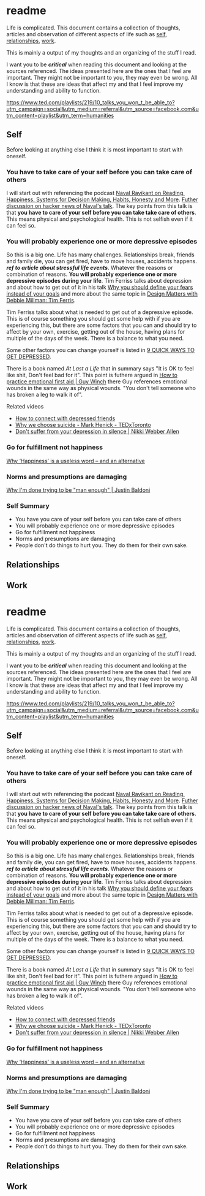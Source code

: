 # readme

Life is complicated. This document contains a collection of thoughts, articles and observation of different aspects of life such as [self](#self), [relationships](#relationships), [work](#work).

This is mainly a output of my thoughts and an organizing of the stuff I read.

I want you to be ***critical*** when reading this document and looking at the sources referenced. The ideas presented here are the ones that I feel are important. They might not be important to you, they may even be wrong. All I know is that these are ideas that affect my and that I feel improve my understanding and ability to function.


https://www.ted.com/playlists/219/10_talks_you_won_t_be_able_to?utm_campaign=social&utm_medium=referral&utm_source=facebook.com&utm_content=playlist&utm_term=humanities

## Self

Before looking at anything else I think it is most important to start with oneself.

### You have to take care of your self before you can take care of others

I will start out with referencing the podcast [Naval Ravikant on Reading, Happiness, Systems for Decision Making, Habits, Honesty and More](https://www.fs.blog/2017/02/naval-ravikant-reading-decision-making/). [Futher discussion on hacker news of Naval's talk](https://news.ycombinator.com/item?id=13905251).
The key points from this talk is that **you have to care of your self before you can take take care of others**. This means physical and psychological health. This is not selfish even if it can feel so.


### You will probably experience one or more depressive episodes

So this is a big one. Life has many challenges. Relationships break, friends and family die, you can get fired, have to move houses, accidents happens. ***ref to article about stressful life events***.
Whatever the reasons or combination of reasons. **You will probably experience one or more depressive episodes during your life**. Tim Ferriss talks about depression and about how to get out of it in his talk [Why you should define your fears instead of your goals](https://www.ted.com/talks/tim_ferriss_why_you_should_define_your_fears_instead_of_your_goals) and more about the same topic in [Design Matters with Debbie Millman: Tim Ferris](https://soundcloud.com/designmatters/design-matters-with-debbie-millman-tim-ferris).

Tim Ferriss talks about what is needed to get out of a depressive episode. This is of course something you should get some help with if you are experiencing this, but there are some factors that you can and should try to affect by your own, exercise, getting out of the house, having plans for multiple of the days of the week. There is a balance to what you need.

Some other factors you can change yourself is listed in [9 QUICK WAYS TO GET DEPRESSED](https://nicoleunice.com/9-quick-ways-to-get-depressed/).

There is a book named *At Last a Life* that in summary says "It is OK to feel like shit, Don't feel bad for it". This point is futhere argued in [How to practice emotional first aid | Guy Winch](https://www.youtube.com/watch?v=F2hc2FLOdhI) there Guy references emotional wounds in the same way as physical wounds. "You don't tell someone who has broken a leg to walk it of".

Related videos
* [How to connect with depressed friends](https://www.ted.com/talks/bill_bernat_how_to_connect_with_depressed_friends)
* [Why we choose suicide - Mark Henick - TEDxToronto](https://www.youtube.com/watch?v=D1QoyTmeAYw)
* [Don't suffer from your depression in silence | Nikki Webber Allen](https://www.youtube.com/watch?v=shG0ezBeeJc)


### Go for fulfillment not happiness
[Why ‘Happiness’ is a useless word – and an alternative](https://www.youtube.com/watch?v=GocIobQ9MLs)


### Norms and presumptions are damaging
[Why I'm done trying to be "man enough" | Justin Baldoni](https://www.youtube.com/watch?v=Cetg4gu0oQQ&feature=share)

### Self Summary
* You have you care of your self before you can take care of others
* You will probably experience one or more depressive episodes
* Go for fulfillment not happiness
* Norms and presumptions are damaging
* People don't do things to hurt you. They do them for their own sake.


## Relationships

## Work
# readme

Life is complicated. This document contains a collection of thoughts, articles and observation of different aspects of life such as [self](#self), [relationships](#relationships), [work](#work).

This is mainly a output of my thoughts and an organizing of the stuff I read.

I want you to be ***critical*** when reading this document and looking at the sources referenced. The ideas presented here are the ones that I feel are important. They might not be important to you, they may even be wrong. All I know is that these are ideas that affect my and that I feel improve my understanding and ability to function.


https://www.ted.com/playlists/219/10_talks_you_won_t_be_able_to?utm_campaign=social&utm_medium=referral&utm_source=facebook.com&utm_content=playlist&utm_term=humanities

## Self

Before looking at anything else I think it is most important to start with oneself.

### You have to take care of your self before you can take care of others

I will start out with referencing the podcast [Naval Ravikant on Reading, Happiness, Systems for Decision Making, Habits, Honesty and More](https://www.fs.blog/2017/02/naval-ravikant-reading-decision-making/). [Futher discussion on hacker news of Naval's talk](https://news.ycombinator.com/item?id=13905251).
The key points from this talk is that **you have to care of your self before you can take take care of others**. This means physical and psychological health. This is not selfish even if it can feel so.


### You will probably experience one or more depressive episodes

So this is a big one. Life has many challenges. Relationships break, friends and family die, you can get fired, have to move houses, accidents happens. ***ref to article about stressful life events***.
Whatever the reasons or combination of reasons. **You will probably experience one or more depressive episodes during your life**. Tim Ferriss talks about depression and about how to get out of it in his talk [Why you should define your fears instead of your goals](https://www.ted.com/talks/tim_ferriss_why_you_should_define_your_fears_instead_of_your_goals) and more about the same topic in [Design Matters with Debbie Millman: Tim Ferris](https://soundcloud.com/designmatters/design-matters-with-debbie-millman-tim-ferris).

Tim Ferriss talks about what is needed to get out of a depressive episode. This is of course something you should get some help with if you are experiencing this, but there are some factors that you can and should try to affect by your own, exercise, getting out of the house, having plans for multiple of the days of the week. There is a balance to what you need.

Some other factors you can change yourself is listed in [9 QUICK WAYS TO GET DEPRESSED](https://nicoleunice.com/9-quick-ways-to-get-depressed/).

There is a book named *At Last a Life* that in summary says "It is OK to feel like shit, Don't feel bad for it". This point is futhere argued in [How to practice emotional first aid | Guy Winch](https://www.youtube.com/watch?v=F2hc2FLOdhI) there Guy references emotional wounds in the same way as physical wounds. "You don't tell someone who has broken a leg to walk it of".

Related videos
* [How to connect with depressed friends](https://www.ted.com/talks/bill_bernat_how_to_connect_with_depressed_friends)
* [Why we choose suicide - Mark Henick - TEDxToronto](https://www.youtube.com/watch?v=D1QoyTmeAYw)
* [Don't suffer from your depression in silence | Nikki Webber Allen](https://www.youtube.com/watch?v=shG0ezBeeJc)


### Go for fulfillment not happiness
[Why ‘Happiness’ is a useless word – and an alternative](https://www.youtube.com/watch?v=GocIobQ9MLs)


### Norms and presumptions are damaging
[Why I'm done trying to be "man enough" | Justin Baldoni](https://www.youtube.com/watch?v=Cetg4gu0oQQ&feature=share)

### Self Summary
* You have you care of your self before you can take care of others
* You will probably experience one or more depressive episodes
* Go for fulfillment not happiness
* Norms and presumptions are damaging
* People don't do things to hurt you. They do them for their own sake.


## Relationships

## Work
